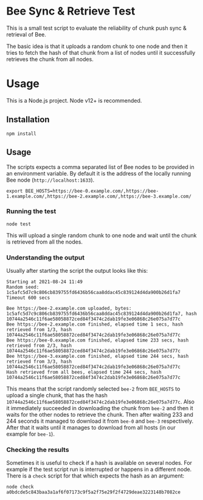 # Bee Sync & Retrieve Test

This is a small test script to evaluate the reliability of chunk push sync & retrieval of Bee.

The basic idea is that it uploads a random chunk to one node and then it tries to fetch the hash of that chunk from a list of nodes until it successfully retrieves the chunk from all nodes.

# Usage

This is a Node.js project. Node v12+ is recommended.

## Installation

```
npm install
```

## Usage

The scripts expects a comma separated list of Bee nodes to be provided in an environment variable. By default it is the address of the locally running Bee node (`http://localhost:1633`).

```
export BEE_HOSTS=https://bee-0.example.com/,https://bee-1.example.com/,https://bee-2.example.com/,https://bee-3.example.com/
```

### Running the test

```
node test
```

This will upload a single random chunk to one node and wait until the chunk is retrieved from all the nodes.

### Understanding the output

Usually after starting the script the output looks like this:

```
Starting at 2021-08-24 11:49
Random seed: 1c5afc5d7c9c806cb839755fd6436b56caa8ddac45c839124d4da900b26d1fa7
Timeout 600 secs

Bee https://bee-2.example.com uploaded, bytes: 1c5afc5d7c9c806cb839755fd6436b56caa8ddac45c839124d4da900b26d1fa7, hash 10744a2546c11f6ae58058872ced84f3474c2dab19fe3e06868c26e075a7d77c
Bee https://bee-2.example.com finished, elapsed time 1 secs, hash retrieved from 1/3, hash 10744a2546c11f6ae58058872ced84f3474c2dab19fe3e06868c26e075a7d77c
Bee https://bee-0.example.com finished, elapsed time 233 secs, hash retrieved from 2/3, hash 10744a2546c11f6ae58058872ced84f3474c2dab19fe3e06868c26e075a7d77c
Bee https://bee-3.example.com finished, elapsed time 244 secs, hash retrieved from 3/3, hash 10744a2546c11f6ae58058872ced84f3474c2dab19fe3e06868c26e075a7d77c
Hash retrieved from all bees, elapsed time 244 secs, hash 10744a2546c11f6ae58058872ced84f3474c2dab19fe3e06868c26e075a7d77c
```

This means that the script randomly selected `bee-2` from `BEE_HOSTS` to upload a single chunk, that has the hash `10744a2546c11f6ae58058872ced84f3474c2dab19fe3e06868c26e075a7d77c`. Also it immediately succeeded in downloading the chunk from `bee-2` and then it waits for the other nodes to retrieve the chunk. Then after waiting 233 and 244 seconds it managed to download it from `bee-0` and `bee-3` respectively. After that it waits until it manages to download from all hosts (in our example for `bee-1`).

### Checking the results

Sometimes it is useful to check if a hash is available on several nodes. For example if the test script run is interrupted or happens in a different node. There is a `check` script for that which expects the hash as an argument:

```
node check a0bdcde5c843baa3a1af6f07173c9f5a2f75e29f2f4729deae3223148b7082ce
```

